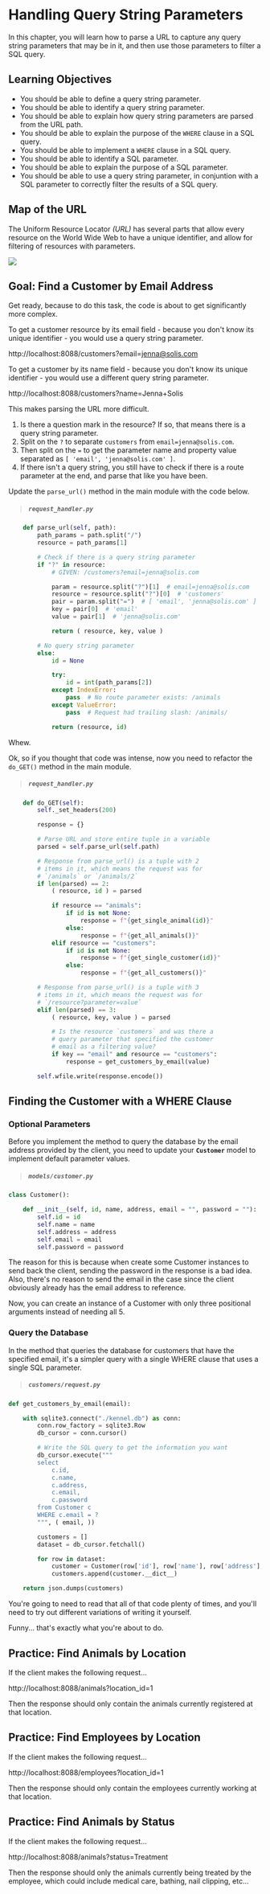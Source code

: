 # Handling Query String Parameters

In this chapter, you will learn how to parse a URL to capture any query string parameters that may be in it, and then use those parameters to filter a SQL query.

## Learning Objectives

* You should be able to define a query string parameter.
* You should be able to identify a query string parameter.
* You should be able to explain how query string parameters are parsed from the URL path.
* You should be able to explain the purpose of the `WHERE` clause in a SQL query.
* You should be able to implement a `WHERE` clause in a SQL query.
* You should be able to identify a SQL parameter.
* You should be able to explain the purpose of a SQL parameter.
* You should be able to use a query string parameter, in conjuntion with a SQL parameter to correctly filter the results of a SQL query.

## Map of the URL

The Uniform Resource Locator _(URL)_ has several parts that allow every resource on the World Wide Web to have a unique identifier, and allow for filtering of resources with parameters.

![](./images/url-parts.png)

## Goal: Find a Customer by Email Address

Get ready, because to do this task, the code is about to get significantly more complex.

To get a customer resource by its email field - because you don't know its unique identifier - you would use a query string parameter.

http://localhost:8088/customers?email=jenna@solis.com

To get a customer by its name field - because you don't know its unique identifier - you would use a different query string parameter.

http://localhost:8088/customers?name=Jenna+Solis

This makes parsing the URL more difficult.

1. Is there a question mark in the resource? If so, that means there is a query string parameter.
1. Split on the `?` to separate `customers` from `email=jenna@solis.com`.
1. Then split on the `=` to get the parameter name and property value separated as `[ 'email', 'jenna@solis.com' ]`.
1. If there isn't a query string, you still have to check if there is a route parameter at the end, and parse that like you have been.

Update the `parse_url()` method in the main module with the code below.

> ##### `request_handler.py`

```py
    def parse_url(self, path):
        path_params = path.split("/")
        resource = path_params[1]

        # Check if there is a query string parameter
        if "?" in resource:
            # GIVEN: /customers?email=jenna@solis.com

            param = resource.split("?")[1]  # email=jenna@solis.com
            resource = resource.split("?")[0]  # 'customers'
            pair = param.split("=")  # [ 'email', 'jenna@solis.com' ]
            key = pair[0]  # 'email'
            value = pair[1]  # 'jenna@solis.com'

            return ( resource, key, value )

        # No query string parameter
        else:
            id = None

            try:
                id = int(path_params[2])
            except IndexError:
                pass  # No route parameter exists: /animals
            except ValueError:
                pass  # Request had trailing slash: /animals/

            return (resource, id)
```

Whew.

Ok, so if you thought that code was intense, now you need to refactor the `do_GET()` method in the main module.

> ##### `request_handler.py`

```py
    def do_GET(self):
        self._set_headers(200)

        response = {}

        # Parse URL and store entire tuple in a variable
        parsed = self.parse_url(self.path)

        # Response from parse_url() is a tuple with 2
        # items in it, which means the request was for
        # `/animals` or `/animals/2`
        if len(parsed) == 2:
            ( resource, id ) = parsed

            if resource == "animals":
                if id is not None:
                    response = f"{get_single_animal(id)}"
                else:
                    response = f"{get_all_animals()}"
            elif resource == "customers":
                if id is not None:
                    response = f"{get_single_customer(id)}"
                else:
                    response = f"{get_all_customers()}"

        # Response from parse_url() is a tuple with 3
        # items in it, which means the request was for
        # `/resource?parameter=value`
        elif len(parsed) == 3:
            ( resource, key, value ) = parsed

            # Is the resource `customers` and was there a
            # query parameter that specified the customer
            # email as a filtering value?
            if key == "email" and resource == "customers":
                response = get_customers_by_email(value)

        self.wfile.write(response.encode())
```

## Finding the Customer with a WHERE Clause

### Optional Parameters

Before you implement the method to query the database by the email address provided by the client, you need to update your **`Customer`** model to implement default parameter values.

> ##### `models/customer.py`

```py
class Customer():

    def __init__(self, id, name, address, email = "", password = ""):
        self.id = id
        self.name = name
        self.address = address
        self.email = email
        self.password = password
```

The reason for this is because when create some Customer instances to send back the client, sending the password in the response is a bad idea. Also, there's no reason to send the email in the case since the client obviously already has the email address to reference.

Now, you can create an instance of a Customer with only three positional arguments instead of needing all 5.

### Query the Database


In the method that queries the database for customers that have the specified email, it's a simpler query with a single WHERE clause that uses a single SQL parameter.

> ##### `customers/request.py`

```py
def get_customers_by_email(email):

    with sqlite3.connect("./kennel.db") as conn:
        conn.row_factory = sqlite3.Row
        db_cursor = conn.cursor()

        # Write the SQL query to get the information you want
        db_cursor.execute("""
        select
            c.id,
            c.name,
            c.address,
            c.email,
            c.password
        from Customer c
        WHERE c.email = ?
        """, ( email, ))

        customers = []
        dataset = db_cursor.fetchall()

        for row in dataset:
            customer = Customer(row['id'], row['name'], row['address'], row['email'] , row['password'])
            customers.append(customer.__dict__)

    return json.dumps(customers)
```

You're going to need to read that all of that code plenty of times, and you'll need to try out different variations of writing it yourself.

Funny... that's exactly what you're about to do.

## Practice: Find Animals by Location

If the client makes the following request...

http://localhost:8088/animals?location_id=1

Then the response should only contain the animals currently registered at that location.

## Practice: Find Employees by Location

If the client makes the following request...

http://localhost:8088/employees?location_id=1

Then the response should only contain the employees currently working at that location.

## Practice: Find Animals by Status

If the client makes the following request...

http://localhost:8088/animals?status=Treatment

Then the response should only the animals currently being treated by the employee, which could include medical care, bathing, nail clipping, etc...


